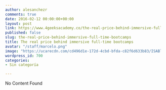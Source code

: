 ```yaml
---
author: alesanchezr
comments: true
date: 2016-02-12 00:00:00+00:00
layout: post
link: https://www.4geeksacademy.co/the-real-price-behind-immersive-full-time-bootcamps/
published: false
slug: the-real-price-behind-immersive-full-time-bootcamps
title: The real price behind immersive full-time bootcamps
avatar: "/staff/marcelo.png"
image: "https://ucarecdn.com/cd496d1e-172d-4cbd-bfda-c82f6d633b83/ISABlogCover.png"
wordpress_id: 700
categories:
- Sin categoría

---
```


No Content Found
